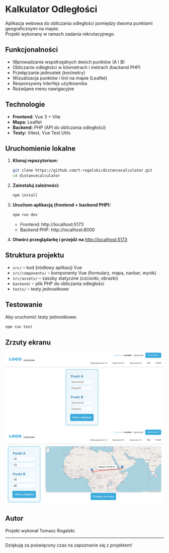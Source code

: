 # Kalkulator Odległości

Aplikacja webowa do obliczania odległości pomiędzy dwoma punktami geograficznymi na mapie.  
Projekt wykonany w ramach zadania rekrutacyjnego.

## Funkcjonalności

- Wprowadzanie współrzędnych dwóch punktów (A i B)
- Obliczanie odległości w kilometrach i metrach (backend PHP)
- Przełączanie jednostek (km/metry)
- Wizualizacja punktów i linii na mapie (Leaflet)
- Responsywny interfejs użytkownika
- Rozwijane menu nawigacyjne

## Technologie

- **Frontend:** Vue 3 + Vite
- **Mapa:** Leaflet
- **Backend:** PHP (API do obliczania odległości)
- **Testy:** Vitest, Vue Test Utils

## Uruchomienie lokalne

1. **Klonuj repozytorium:**

   ```bash
   git clone https://github.com/t-rogalski/distancecalculator.git
   cd distancecalculator
   ```

2. **Zainstaluj zależności:**

   ```bash
   npm install
   ```

3. **Uruchom aplikację (frontend + backend PHP):**

   ```bash
   npm run dev
   ```

   - Frontend: http://localhost:5173
   - Backend PHP: http://localhost:8000

4. **Otwórz przeglądarkę i przejdź na** [http://localhost:5173](http://localhost:5173)

## Struktura projektu

- `src/` – kod źródłowy aplikacji Vue
- `src/components/` – komponenty Vue (formularz, mapa, navbar, wynik)
- `src/assets/` – zasoby statyczne (czcionki, obrazki)
- `backend/` – plik PHP do obliczania odległości
- `tests/` – testy jednostkowe

## Testowanie

Aby uruchomić testy jednostkowe:

```bash
npm run test
```

## Zrzuty ekranu

![Widok główny](docs/screenshots/start.png)  
![Widok główny](docs/screenshots/wynik.png)

## Autor

Projekt wykonał Tomasz Rogalski.

---

Dziękuję za poświęcony czas na zapoznanie się z projektem!
